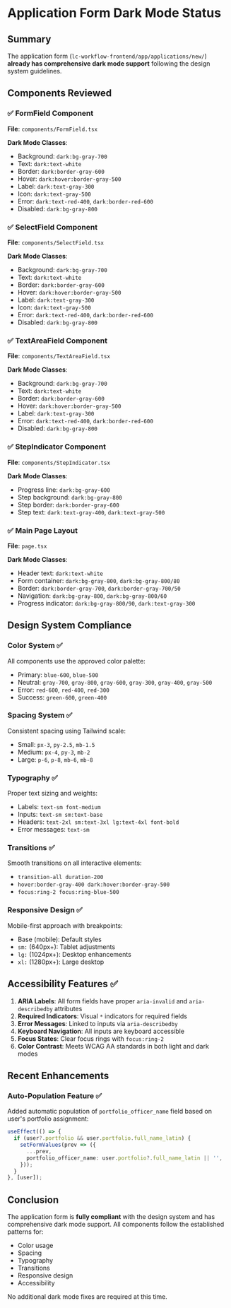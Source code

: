 # Application Form Dark Mode Status

## Summary
The application form (`lc-workflow-frontend/app/applications/new/`) **already has comprehensive dark mode support** following the design system guidelines.

## Components Reviewed

### ✅ FormField Component
**File**: `components/FormField.tsx`

**Dark Mode Classes**:
- Background: `dark:bg-gray-700`
- Text: `dark:text-white`
- Border: `dark:border-gray-600`
- Hover: `dark:hover:border-gray-500`
- Label: `dark:text-gray-300`
- Icon: `dark:text-gray-500`
- Error: `dark:text-red-400`, `dark:border-red-600`
- Disabled: `dark:bg-gray-800`

### ✅ SelectField Component
**File**: `components/SelectField.tsx`

**Dark Mode Classes**:
- Background: `dark:bg-gray-700`
- Text: `dark:text-white`
- Border: `dark:border-gray-600`
- Hover: `dark:hover:border-gray-500`
- Label: `dark:text-gray-300`
- Icon: `dark:text-gray-500`
- Error: `dark:text-red-400`, `dark:border-red-600`
- Disabled: `dark:bg-gray-800`

### ✅ TextAreaField Component
**File**: `components/TextAreaField.tsx`

**Dark Mode Classes**:
- Background: `dark:bg-gray-700`
- Text: `dark:text-white`
- Border: `dark:border-gray-600`
- Hover: `dark:hover:border-gray-500`
- Label: `dark:text-gray-300`
- Error: `dark:text-red-400`, `dark:border-red-600`
- Disabled: `dark:bg-gray-800`

### ✅ StepIndicator Component
**File**: `components/StepIndicator.tsx`

**Dark Mode Classes**:
- Progress line: `dark:bg-gray-600`
- Step background: `dark:bg-gray-800`
- Step border: `dark:border-gray-600`
- Step text: `dark:text-gray-400`, `dark:text-gray-500`

### ✅ Main Page Layout
**File**: `page.tsx`

**Dark Mode Classes**:
- Header text: `dark:text-white`
- Form container: `dark:bg-gray-800`, `dark:bg-gray-800/80`
- Border: `dark:border-gray-700`, `dark:border-gray-700/50`
- Navigation: `dark:bg-gray-800`, `dark:bg-gray-800/60`
- Progress indicator: `dark:bg-gray-800/90`, `dark:text-gray-300`

## Design System Compliance

### Color System ✅
All components use the approved color palette:
- Primary: `blue-600`, `blue-500`
- Neutral: `gray-700`, `gray-800`, `gray-600`, `gray-300`, `gray-400`, `gray-500`
- Error: `red-600`, `red-400`, `red-300`
- Success: `green-600`, `green-400`

### Spacing System ✅
Consistent spacing using Tailwind scale:
- Small: `px-3`, `py-2.5`, `mb-1.5`
- Medium: `px-4`, `py-3`, `mb-2`
- Large: `p-6`, `p-8`, `mb-6`, `mb-8`

### Typography ✅
Proper text sizing and weights:
- Labels: `text-sm font-medium`
- Inputs: `text-sm sm:text-base`
- Headers: `text-2xl sm:text-3xl lg:text-4xl font-bold`
- Error messages: `text-sm`

### Transitions ✅
Smooth transitions on all interactive elements:
- `transition-all duration-200`
- `hover:border-gray-400 dark:hover:border-gray-500`
- `focus:ring-2 focus:ring-blue-500`

### Responsive Design ✅
Mobile-first approach with breakpoints:
- Base (mobile): Default styles
- `sm:` (640px+): Tablet adjustments
- `lg:` (1024px+): Desktop enhancements
- `xl:` (1280px+): Large desktop

## Accessibility Features ✅

1. **ARIA Labels**: All form fields have proper `aria-invalid` and `aria-describedby` attributes
2. **Required Indicators**: Visual `*` indicators for required fields
3. **Error Messages**: Linked to inputs via `aria-describedby`
4. **Keyboard Navigation**: All inputs are keyboard accessible
5. **Focus States**: Clear focus rings with `focus:ring-2`
6. **Color Contrast**: Meets WCAG AA standards in both light and dark modes

## Recent Enhancements

### Auto-Population Feature ✅
Added automatic population of `portfolio_officer_name` field based on user's portfolio assignment:

```typescript
useEffect(() => {
  if (user?.portfolio && user.portfolio.full_name_latin) {
    setFormValues(prev => ({
      ...prev,
      portfolio_officer_name: user.portfolio?.full_name_latin || '',
    }));
  }
}, [user]);
```

## Conclusion

The application form is **fully compliant** with the design system and has comprehensive dark mode support. All components follow the established patterns for:
- Color usage
- Spacing
- Typography
- Transitions
- Responsive design
- Accessibility

No additional dark mode fixes are required at this time.
